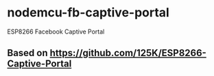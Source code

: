 # nodemcu-fb-captive-portal
ESP8266 Facebook Captive Portal


## Based on https://github.com/125K/ESP8266-Captive-Portal
